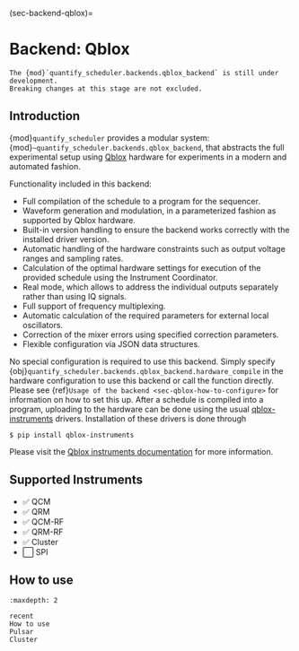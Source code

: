(sec-backend-qblox)=

# Backend: Qblox

```{warning}
The {mod}`quantify_scheduler.backends.qblox_backend` is still under development.
Breaking changes at this stage are not excluded.
```

## Introduction

{mod}`quantify_scheduler` provides a modular system: {mod}`~quantify_scheduler.backends.qblox_backend`,
that abstracts the full experimental setup using [Qblox](https://www.qblox.com) hardware for
experiments in a modern and automated fashion.

Functionality included in this backend:

- Full compilation of the schedule to a program for the sequencer.
- Waveform generation and modulation, in a parameterized fashion as supported by Qblox hardware.
- Built-in version handling to ensure the backend works correctly with the installed driver version.
- Automatic handling of the hardware constraints such as output voltage ranges and sampling rates.
- Calculation of the optimal hardware settings for execution of the provided schedule using the Instrument Coordinator.
- Real mode, which allows to address the individual outputs separately rather than using IQ signals.
- Full support of frequency multiplexing.
- Automatic calculation of the required parameters for external local oscillators.
- Correction of the mixer errors using specified correction parameters.
- Flexible configuration via JSON data structures.

No special configuration is required to use this backend. Simply specify {obj}`quantify_scheduler.backends.qblox_backend.hardware_compile`
in the hardware configuration to use this backend or call the function directly. Please see {ref}`Usage of the backend <sec-qblox-how-to-configure>`
for information on how to set this up.
After a schedule is compiled into a program, uploading to the hardware can be done using the usual
[qblox-instruments](https://pypi.org/project/qblox-instruments/) drivers. Installation of these drivers
is done through

```console
$ pip install qblox-instruments
```

Please visit the [Qblox instruments documentation](https://qblox-qblox-instruments.readthedocs-hosted.com)
for more information.

## Supported Instruments

- ✅ QCM
- ✅ QRM
- ✅ QCM-RF
- ✅ QRM-RF
- ✅ Cluster
- ⬜️ SPI

## How to use

```{toctree}
:maxdepth: 2

recent
How to use
Pulsar
Cluster
```
